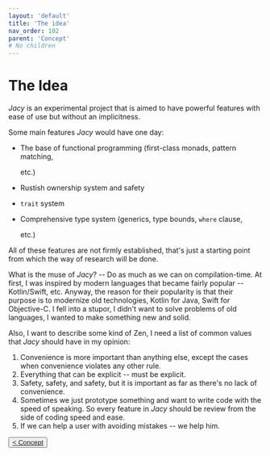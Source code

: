```yaml
---
layout: 'default'
title: 'The idea'
nav_order: 102
parent: 'Concept'
# No children
---
```


# The Idea

_Jacy_ is an experimental project that is aimed to have powerful features with ease of use but without an implicitness.

Some main features _Jacy_ would have one day:

* The base of functional programming (first-class monads, pattern matching,

  etc.)

* Rustish ownership system and safety
* `trait` system
* Comprehensive type system (generics, type bounds, `where` clause,

  etc.)

All of these features are not firmly established, that's just a starting point from which the way of research will be
done.

What is the muse of _Jacy_? -- Do as much as we can on compilation-time. At first, I was inspired by modern languages
that became fairly popular -- Kotlin/Swift, etc. Anyway, the reason for their popularity is that their purpose is to
modernize old technologies, Kotlin for Java, Swift for Objective-C. I fell into a stupor, I didn't want to solve
problems of old languages, I wanted to make something new and solid.

Also, I want to describe some kind of Zen, I need a list of common values that _Jacy_ should have in my opinion:

1. Convenience is more important than anything else, except the cases when convenience violates any other rule.
2. Everything that can be explicit -- must be explicit. 
3. Safety, safety, and safety, but it is important as far as there's no lack of convenience. 
4. Sometimes we just prototype something and want to write code with the speed of speaking. So every feature in _Jacy_
   should be review from the side of coding speed and ease. 
5. If we can help a user with avoiding mistakes -- we help him.
<div class="nav-btn-block">
    <button class="nav-btn left">
    <a class="link" href="/Jacy-Dev-Book/concept/index.html">< Concept</a>
</button>

    
</div>
